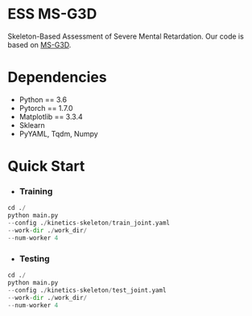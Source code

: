 # ESS MS-G3D
Skeleton-Based Assessment of Severe Mental Retardation. Our code is based on [MS-G3D](https://github.com/kenziyuliu/MS-G3D.git).

# Dependencies
* Python == 3.6
* Pytorch == 1.7.0
* Matplotlib == 3.3.4
* Sklearn 
* PyYAML, Tqdm, Numpy
# Quick Start
- ### Training

```python
cd ./
python main.py 
--config ./kinetics-skeleton/train_joint.yaml 
--work-dir ./work_dir/ 
--num-worker 4
```

- ### Testing

```python
cd ./
python main.py 
--config ./kinetics-skeleton/test_joint.yaml 
--work-dir ./work_dir/ 
--num-worker 4
```



